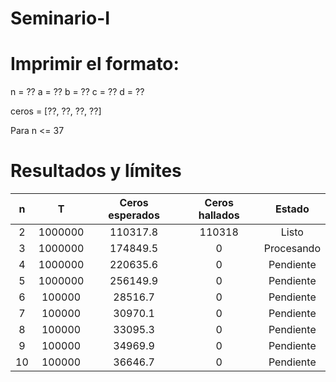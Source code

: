 # Seminario-I

# Imprimir el formato:

n = ??
a = ??
b = ??
c = ??
d = ??

ceros = [??, ??, ??, ??]

Para n <= 37

# Resultados y límites

|  n |    T    | Ceros esperados | Ceros hallados |   Estado   |
|:--:|:-------:|:---------------:|:--------------:|:----------:|
|  2 | 1000000 |     110317.8    |     110318     |    Listo   |
|  3 | 1000000 |     174849.5    |        0       | Procesando |
|  4 | 1000000 |     220635.6    |        0       | Pendiente  |
|  5 | 1000000 |     256149.9    |        0       | Pendiente  |
|  6 |  100000 |     28516.7     |        0       | Pendiente  |
|  7 |  100000 |     30970.1     |        0       | Pendiente  |
|  8 |  100000 |     33095.3     |        0       | Pendiente  |
|  9 |  100000 |     34969.9     |        0       | Pendiente  |
| 10 |  100000 |     36646.7     |        0       | Pendiente  |

